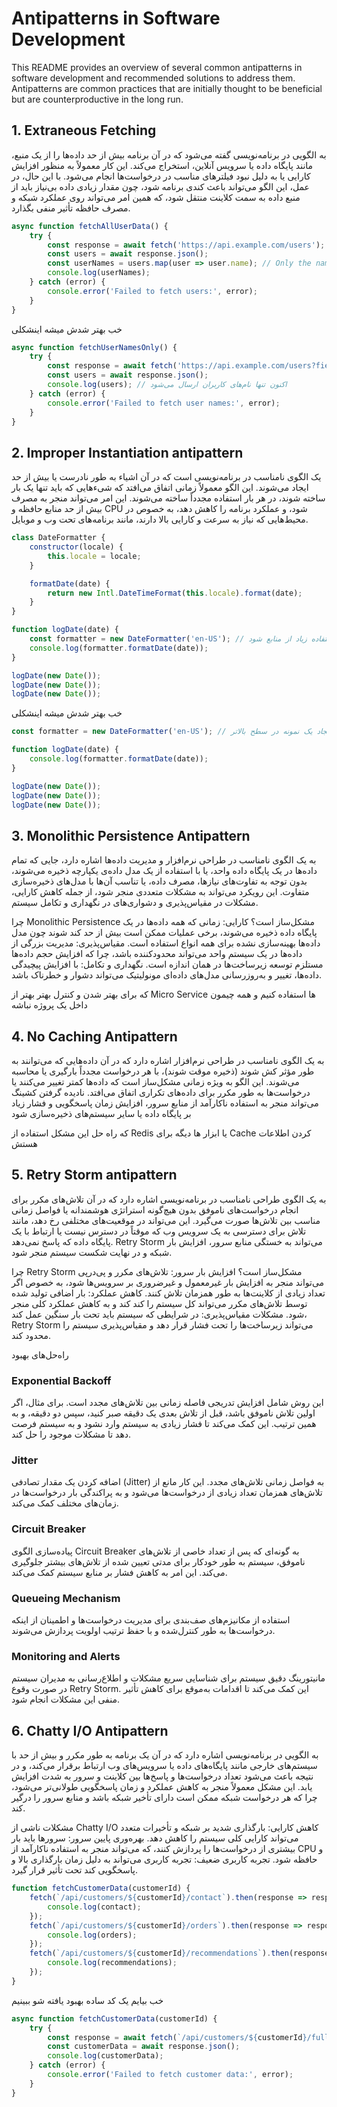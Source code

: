 # Antipatterns in Software Development

This README provides an overview of several common antipatterns in software development and recommended solutions to address them. Antipatterns are common practices that are initially thought to be beneficial but are counterproductive in the long run.



## 1. Extraneous Fetching

به الگویی در برنامه‌نویسی گفته می‌شود که در آن برنامه بیش از حد داده‌ها را از یک منبع، مانند پایگاه داده یا سرویس آنلاین، استخراج می‌کند. این کار معمولاً به منظور افزایش کارایی یا به دلیل نبود فیلترهای مناسب در درخواست‌ها انجام می‌شود. با این حال، در عمل، این الگو می‌تواند باعث کندی برنامه شود، چون مقدار زیادی داده بی‌نیاز باید از منبع داده به سمت کلاینت منتقل شود، که همین امر می‌تواند روی عملکرد شبکه و مصرف حافظه تأثیر منفی بگذارد.


```javascript
async function fetchAllUserData() {
    try {
        const response = await fetch('https://api.example.com/users');
        const users = await response.json();
        const userNames = users.map(user => user.name); // Only the names of the users are needed
        console.log(userNames);
    } catch (error) {
        console.error('Failed to fetch users:', error);
    }
}
```
خب بهتر شدش میشه اینشکلی
```javascript
async function fetchUserNamesOnly() {
    try {
        const response = await fetch('https://api.example.com/users?fields=name');
        const users = await response.json();
        console.log(users); // اکنون تنها نام‌های کاربران ارسال می‌شود
    } catch (error) {
        console.error('Failed to fetch user names:', error);
    }
}
```

## 2. Improper Instantiation antipattern

یک الگوی نامناسب در برنامه‌نویسی است که در آن اشیاء به طور نادرست یا بیش از حد ایجاد می‌شوند. این الگو معمولاً زمانی اتفاق می‌افتد که شیء‌هایی که باید تنها یک بار ساخته شوند، در هر بار استفاده مجدداً ساخته می‌شوند. این امر می‌تواند منجر به مصرف بیش از حد منابع حافظه و CPU شود، و عملکرد برنامه را کاهش دهد، به خصوص در محیط‌هایی که نیاز به سرعت و کارایی بالا دارند، مانند برنامه‌های تحت وب و موبایل.

```javascript
class DateFormatter {
    constructor(locale) {
        this.locale = locale;
    }

    formatDate(date) {
        return new Intl.DateTimeFormat(this.locale).format(date);
    }
}

function logDate(date) {
    const formatter = new DateFormatter('en-US'); // این ایجاد نمونه در هر فراخوانی می‌تواند منجر به استفاده زیاد از منابع شود
    console.log(formatter.formatDate(date));
}

logDate(new Date());
logDate(new Date());
logDate(new Date());
```
خب بهتر شدش میشه اینشکلی

```javascript
const formatter = new DateFormatter('en-US'); // ایجاد یک نمونه در سطح بالاتر

function logDate(date) {
    console.log(formatter.formatDate(date));
}

logDate(new Date());
logDate(new Date());
logDate(new Date());
```

## 3. Monolithic Persistence Antipattern

به یک الگوی نامناسب در طراحی نرم‌افزار و مدیریت داده‌ها اشاره دارد، جایی که تمام داده‌ها در یک پایگاه داده واحد، یا با استفاده از یک مدل داده‌ی یکپارچه ذخیره می‌شوند، بدون توجه به تفاوت‌های نیازها، مصرف داده، یا تناسب آن‌ها با مدل‌های ذخیره‌سازی متفاوت. این رویکرد می‌تواند به مشکلات متعددی منجر شود، از جمله کاهش کارایی، مشکلات در مقیاس‌پذیری و دشواری‌های در نگهداری و تکامل سیستم.

چرا Monolithic Persistence مشکل‌ساز است؟
کارایی: زمانی که همه داده‌ها در یک پایگاه داده ذخیره می‌شوند، برخی عملیات ممکن است بیش از حد کند شوند چون مدل داده‌ها بهینه‌سازی نشده برای همه انواع استفاده است.
مقیاس‌پذیری: مدیریت بزرگی از داده‌ها در یک سیستم واحد می‌تواند محدودکننده باشد، چرا که افزایش حجم داده‌ها مستلزم توسعه زیرساخت‌ها در همان اندازه است.
نگهداری و تکامل: با افزایش پیچیدگی داده‌ها، تغییر و به‌روزرسانی مدل‌های داده‌ای مونولیتیک می‌تواند دشوار و خطرناک باشد.

که برای بهتر شدن و کنترل بهتر بهتر از Micro Service ها استفاده کنیم و همه چیمون داخل یک پروژه نباشه


## 4. No Caching Antipattern

 به یک الگوی نامناسب در طراحی نرم‌افزار اشاره دارد که در آن داده‌هایی که می‌توانند به طور مؤثر کش شوند (ذخیره موقت شوند)، با هر درخواست مجدداً بارگیری یا محاسبه می‌شوند. این الگو به ویژه زمانی مشکل‌ساز است که داده‌ها کمتر تغییر می‌کنند یا درخواست‌ها به طور مکرر برای داده‌های تکراری اتفاق می‌افتد. نادیده گرفتن کشینگ می‌تواند منجر به استفاده ناکارآمد از منابع سرور، افزایش زمان پاسخگویی و فشار زیاد بر پایگاه داده یا سایر سیستم‌های ذخیره‌سازی شود

 که راه حل این مشکل استفاده از Redis یا ابزار ها دیگه برای Cache کردن اطلاعات هستش


## 5. Retry Storm antipattern

به یک الگوی طراحی نامناسب در برنامه‌نویسی اشاره دارد که در آن تلاش‌های مکرر برای انجام درخواست‌های ناموفق بدون هیچ‌گونه استراتژی هوشمندانه یا فواصل زمانی مناسب بین تلاش‌ها صورت می‌گیرد. این می‌تواند در موقعیت‌های مختلفی رخ دهد، مانند تلاش برای دسترسی به یک سرویس وب که موقتاً در دسترس نیست یا ارتباط با یک پایگاه داده که پاسخ نمی‌دهد. Retry Storm می‌تواند به خستگی منابع سرور، افزایش بار شبکه و در نهایت شکست سیستم منجر شود.

چرا Retry Storm مشکل‌ساز است؟
افزایش بار سرور: تلاش‌های مکرر و پی‌درپی می‌تواند منجر به افزایش بار غیرمعمول و غیرضروری بر سرویس‌ها شود، به خصوص اگر تعداد زیادی از کلاینت‌ها به طور همزمان تلاش کنند.
کاهش عملکرد: بار اضافی تولید شده توسط تلاش‌های مکرر می‌تواند کل سیستم را کند کند و به کاهش عملکرد کلی منجر شود.
مشکلات مقیاس‌پذیری: در شرایطی که سیستم باید تحت بار سنگین عمل کند، Retry Storm می‌تواند زیرساخت‌ها را تحت فشار قرار دهد و مقیاس‌پذیری سیستم را محدود کند.

راه‌حل‌های بهبود

### Exponential Backoff
این روش شامل افزایش تدریجی فاصله زمانی بین تلاش‌های مجدد است. برای مثال، اگر اولین تلاش ناموفق باشد، قبل از تلاش بعدی یک دقیقه صبر کنید، سپس دو دقیقه، و به همین ترتیب. این کمک می‌کند تا فشار زیادی به سیستم وارد نشود و به سیستم فرصت دهد تا مشکلات موجود را حل کند.

### Jitter
اضافه کردن یک مقدار تصادفی (Jitter) به فواصل زمانی تلاش‌های مجدد. این کار مانع از تلاش‌های همزمان تعداد زیادی از درخواست‌ها می‌شود و به پراکندگی بار درخواست‌ها در زمان‌های مختلف کمک می‌کند.

### Circuit Breaker
پیاده‌سازی الگوی Circuit Breaker به گونه‌ای که پس از تعداد خاصی از تلاش‌های ناموفق، سیستم به طور خودکار برای مدتی تعیین شده از تلاش‌های بیشتر جلوگیری می‌کند. این امر به کاهش فشار بر منابع سیستم کمک می‌کند.

### Queueing Mechanism
استفاده از مکانیزم‌های صف‌بندی برای مدیریت درخواست‌ها و اطمینان از اینکه درخواست‌ها به طور کنترل‌شده و با حفظ ترتیب اولویت پردازش می‌شوند.

### Monitoring and Alerts
مانیتورینگ دقیق سیستم برای شناسایی سریع مشکلات و اطلاع‌رسانی به مدیران سیستم در صورت وقوع Retry Storm. این کمک می‌کند تا اقدامات به‌موقع برای کاهش تأثیر منفی این مشکلات انجام شود.



## 6. Chatty I/O Antipattern
به الگویی در برنامه‌نویسی اشاره دارد که در آن یک برنامه به طور مکرر و بیش از حد با سیستم‌های خارجی مانند پایگاه‌های داده یا سرویس‌های وب ارتباط برقرار می‌کند، و در نتیجه باعث می‌شود تعداد درخواست‌ها و پاسخ‌ها بین کلاینت و سرور به شدت افزایش یابد. این مشکل معمولاً منجر به کاهش عملکرد و زمان پاسخگویی طولانی‌تر می‌شود، چرا که هر درخواست شبکه ممکن است دارای تأخیر شبکه باشد و منابع سرور را درگیر کند.

مشکلات ناشی از Chatty I/O
کاهش کارایی: بارگذاری شدید بر شبکه و تأخیرات متعدد می‌تواند کارایی کلی سیستم را کاهش دهد.
بهره‌وری پایین سرور: سرورها باید بار بیشتری از درخواست‌ها را پردازش کنند، که می‌تواند منجر به استفاده ناکارآمد از CPU و حافظه شود.
تجربه کاربری ضعیف: تجربه کاربری می‌تواند به دلیل زمان بارگذاری بالا و پاسخگویی کند تحت تأثیر قرار گیرد.
```javascript
function fetchCustomerData(customerId) {
    fetch(`/api/customers/${customerId}/contact`).then(response => response.json()).then(contact => {
        console.log(contact);
    });
    fetch(`/api/customers/${customerId}/orders`).then(response => response.json()).then(orders => {
        console.log(orders);
    });
    fetch(`/api/customers/${customerId}/recommendations`).then(response => response.json()).then(recommendations => {
        console.log(recommendations);
    });
}
```

خب بیایم یک کد ساده بهبود یافته شو ببینیم

```javascript
async function fetchCustomerData(customerId) {
    try {
        const response = await fetch(`/api/customers/${customerId}/fullProfile`);
        const customerData = await response.json();
        console.log(customerData);
    } catch (error) {
        console.error('Failed to fetch customer data:', error);
    }
}
```
